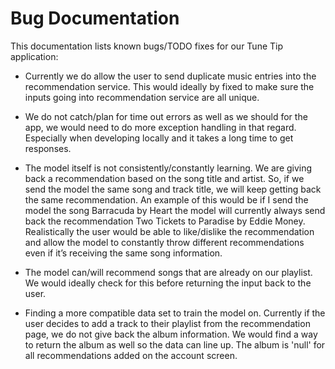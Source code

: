 # Bug Documentation

This documentation lists known bugs/TODO fixes for our Tune Tip application:

- Currently we do allow the user to send duplicate music entries into the recommendation service. This would ideally by fixed to make sure the inputs going into recommendation service are all unique.
  
- We do not catch/plan for time out errors as well as we should for the app, we would need to do more exception handling in that regard. Especially when developing locally and it takes a long time to get responses.

- The model itself is not consistently/constantly learning. We are giving back a recommendation based on the song title and artist. So, if we send the model the same song and track title, we will keep getting back the same recommendation. An example of this would be if I send the model the song Barracuda by Heart the model will currently always send back the recommendation Two Tickets to Paradise by Eddie Money. Realistically the user would be able to like/dislike the recommendation and allow the model to constantly throw different recommendations even if it’s receiving the same song information.

- The model can/will recommend songs that are already on our playlist. We would ideally check for this before returning the input back to the user.

- Finding a more compatible data set to train the model on. Currently if the user decides to add a track to their playlist from the recommendation page, we do not give back the album information. We would find a way to return the album as well so the data can line up. The album is 'null' for all recommendations added on the account screen.
